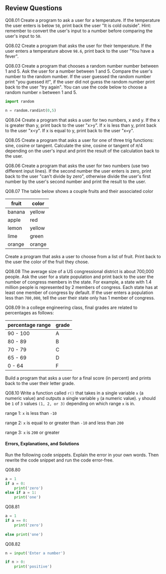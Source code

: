
## Review Questions
Q08.01 Create a program to ask a user for a temperature. If the temperature the user enters is below ```50```, print back the user "It is cold outside". Hint: remember to convert the user's input to a number before comparing the user's input to ```50```.

Q08.02 Create a program that asks the user for their temperature. If the user enters a temperature above ```98.6```, print back to the user "You have a fever".

Q08.03 Create a program that chooses a random number number between 1 and 5. Ask the user for a number between 1 and 5. Compare the user's number to the random number. If the user guessed the random number print "you guessed it!", if the user did not guess the random number print back to the user "try again". You can use the code below to choose a random number ```n``` between 1 and 5.

```python
import random

n = random.randint(0,5)
```

Q08.04 Create a program that asks a user for two numbers, x and y. If the x is greater than y, print back to the user "x>y". If x is less than y, print back to the user "x<y". If x is equal to y, print back to the user "x=y".

Q08.05 Create a program that asks a user for one of three trig functions: sine, cosine or tangent. Calculate the sine, cosine or tangent of $\pi/4$ depending on the user's input and print the result of the calculation back to the user.

Q08.06 Create a program that asks the user for two numbers (use two different input lines). If the second number the user enters is zero, print back to the user "can't divide by zero", otherwise divide the user's first number by the user's second number and print the result to the user.

Q08.07 The table below shows a couple fruits and their associated color

| fruit | color |
| --- | --- |
| banana | yellow |
| apple | red |
| lemon | yellow |
| lime | green |
| orange | orange |

Create a program that asks a user to choose from a list of fruit. Print back to the user the color of the fruit they chose.

Q08.08 The average size of a US congressional district is about 700,000 people. Ask the user for a state population and print back to the user the number of congress members in the state. For example, a state with 1.4 million people is represented by 2 members of congress. Each state has at least one member of congress by default. If the user enters a population less than ```700,000```, tell the user their state only has 1 member of congress.

Q08.09 In a college engineering class, final grades are related to percentages as follows:

| percentage range | grade |
| --- | --- |
| 90 - 100 | A |
| 80 - 89 | B |
| 70 - 79 | C |
| 65 - 69 | D |
| 0 - 64 | F |

Build a program that asks a user for a final score (in percent) and prints back to the user their letter grade.

Q08.10 Write a function called ```r()``` that takes in a single variable ```x``` (a numeric value) and outputs a single variable ```y``` (a numeric value). ```y``` should be ```1``` of ```3``` values ```(1, 2, or 3)``` depending on which range ```x``` is in.

range 1: ```x``` is less than ```-10```

range 2: ```x``` is equal to or greater than ```-10``` and less than ```200```

range 3: ```x``` is ```200``` or greater
#### Errors, Explanations, and Solutions

Run the following code snippets. Explain the error in your own words. Then rewrite the code snippet and run the code error-free.

Q08.80

```python
a = 1
if a = 0:
    print('zero')
else if a = 1:
    print('one')
```
Q08.81

```python
a = 1
if a == 0:
    print('zero')
    
else print('one')
```
Q08.82

```python
n = input('Enter a number')

if n > 0:
    print('positive')
```
 

